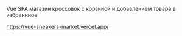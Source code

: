 Vue SPA магазин кроссовок с корзиной и добавлением товара в избраннное

https://vue-sneakers-market.vercel.app/
